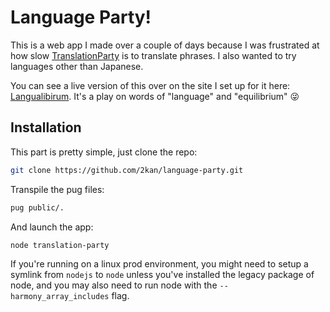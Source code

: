 # Language Party!

This is a web app I made over a couple of days because I was frustrated at how slow [TranslationParty](http://www.translationparty.com/) is to translate phrases. I also wanted to try languages other than Japanese.

You can see a live version of this over on the site I set up for it here: [Langualibirum](http://langualibrium.com). It's a play on words of "language" and "equilibrium" 😜

## Installation

This part is pretty simple, just clone the repo:
```sh
git clone https://github.com/2kan/language-party.git
```

Transpile the pug files:
```sh
pug public/.
```

And launch the app:
```sh
node translation-party
```

If you're running on a linux prod environment, you might need to setup a symlink from `nodejs` to `node` unless you've installed the legacy package of node, and you may also need to run node with the `--harmony_array_includes` flag.